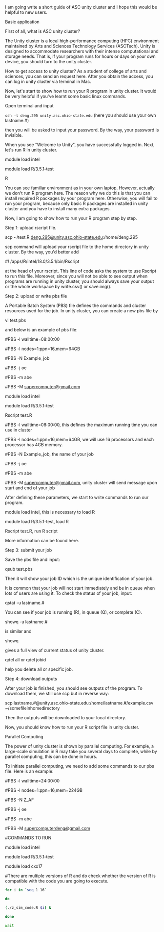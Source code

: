 I am going write a short guide of ASC unity cluster and I hope this would be helpful to new users.

Basic application

First of all, what is ASC unity cluster?

The Unity cluster is a local high-performance computing (HPC) environment maintained by Arts and Sciences Technology Services (ASCTech). Unity is designed to accommodate researchers with their intense computational and storage needs. That is, if your program runs for hours or days on your own device, you should turn to the unity cluster.

How to get access to unity cluster? As a student of college of arts and sciences, you can send an request here. After you obtain the access, you can log in unity cluster via terminal in Mac.

Now, let's start to show how to run your R program in unity cluster. It would be very helpful if you've learnt some basic linux commands.

Open terminal and input

`ssh -l deng.295 unity.asc.ohio-state.edu` (here you should use your own lastname.#)

then you will be asked to input your password. By the way, your password is invisible.

When you see "Welcome to Unity", you have successfully logged in. Next, let's run R in unity cluster.

module load intel

module load R/3.5.1-test

R

You can see familiar environment as in your own laptop. However, actually we don't run R program here. The reason why we do this is that you can install required R packages by your program here. Otherwise, you will fail to run your program, because only basic R packages are installed in unity cluster and you have to install many extra packages.

Now, I am going to show how to run your R program step by step.

Step 1: upload rscript file.

scp ~/test.R deng.295@unity.asc.ohio-state.edu:/home/deng.295 

scp command will upload your rscript file to the home directory in unity cluster. By the way, you'd better add

#! /apps/R/intel/18.0/3.5.1/bin/Rscript 

at the head of your rscript. This line of code asks the system to use Rscript to run this file. Moreover, since you will not be able to see output when programs are running in unity cluster, you should always save your output or the whole workspace by write.csv() or save.img().

Step 2: upload or write pbs file

A Portable Batch System (PBS) file defines the commands and cluster resources used for the job. In unity cluster, you can create a new pbs file by

vi test.pbs 

and below is an example of pbs file:

#PBS -l walltime=08:00:00

#PBS -l nodes=1:ppn=16,mem=64GB

#PBS -N Example_job

#PBS -j oe

#PBS -m abe

#PBS -M supercomputer@gmail.com


module load intel

module load R/3.5.1-test

Rscript test.R


#PBS -l walltime=08:00:00, this defines the maximum running time you can use in cluster

#PBS -l nodes=1:ppn=16,mem=64GB, we will use 16 processors and each processor has 4GB memory.

#PBS -N Example_job, the name of your job

#PBS -j oe

#PBS -m abe

#PBS -M supercomputer@gmail.com, unity cluster will send message upon start and end of your job


After defining these parameters, we start to write commands to run our program.

module load intel, this is necessary to load R

module load R/3.5.1-test, load R

Rscript test.R, run R script

More information can be found here.

Step 3: submit your job

Save the pbs file and input:

qsub test.pbs

Then it will show your job ID which is the unique identification of your job.

It is common that your job will not start immediately and be in queue when lots of users are using it. To check the status of your job, input:

qstat -u lastname.# 

You can see if your job is running (R), in queue (Q), or complete (C).

showq -u lastname.# 

is similar and

showq

gives a full view of current status of unity cluster.

qdel all or qdel jobid

help you delete all or specific job.

Step 4: download outputs

After your job is finished, you should see outputs of the program. To download them, we still use scp but in reverse way:

scp lastname.#@unity.asc.ohio-state.edu:/home/lastname.#/example.csv ~/somefileinhomedirectory

Then the outputs will be downloaded to your local directory.



Now, you should know how to run your R script file in unity cluster.



Parallel Computing

The power of unity cluster is shown by parallel computing. For example, a large-scale simulation in R may take you several days to complete, while by parallel computing, this can be done in hours.

To initiate parallel computing, we need to add some commands to our pbs file. Here is an example:



#PBS -l walltime=24:00:00

#PBS -l nodes=1:ppn=16,mem=224GB

#PBS -N Z_AF

#PBS -j oe

#PBS -m abe

#PBS -M supercomputerdeng@gmail.com

#COMMANDS TO RUN

module load intel

module load R/3.5.1-test

module load cxx17

#There are multiple versions of R and do check whether the version of R is compatible with the code you are going to execute.

```bash
for i in `seq 1 16`

do

(./z_sim_code.R $i) &

done

wait
```
